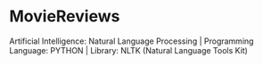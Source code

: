 # MovieReviews
Artificial Intelligence: Natural Language Processing | Programming Language: PYTHON | Library: NLTK (Natural Language Tools Kit)

